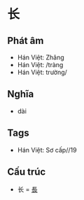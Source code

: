 # 长

## Phát âm
* Hán Việt: Zhǎng
* Hán Việt: /tràng
* Hán Việt: trường/

## Nghĩa
* dài

## Tags
* Hán Việt: Sơ cấp//19

## Cấu trúc
* 长 = [長](長.md)

<script>window.HANZI_FIELD='长';</script>